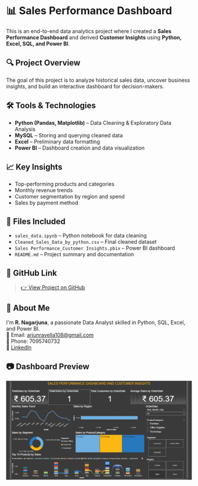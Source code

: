 # 📊 Sales Performance Dashboard

This is an end-to-end data analytics project where I created a **Sales Performance Dashboard** and derived **Customer Insights** using **Python, Excel, SQL, and Power BI**.

## 🔍 Project Overview

The goal of this project is to analyze historical sales data, uncover business insights, and build an interactive dashboard for decision-makers.

## 🛠️ Tools & Technologies

- **Python (Pandas, Matplotlib)** – Data Cleaning & Exploratory Data Analysis
- **MySQL** – Storing and querying cleaned data
- **Excel** – Preliminary data formatting
- **Power BI** – Dashboard creation and data visualization

## 📈 Key Insights

- Top-performing products and categories
- Monthly revenue trends
- Customer segmentation by region and spend
- Sales by payment method

## 📂 Files Included

- `sales_data.ipynb` – Python notebook for data cleaning
- `Cleaned_Sales_Data_by_python.csv` – Final cleaned dataset
- `Sales Performance_Customer Insights.pbix` – Power BI dashboard
- `README.md` – Project summary and documentation

## 🔗 GitHub Link

> [👉 View Project on GitHub](https://github.com/RAVELLANAGARUNA/Sales-Dashboard)

## 🙋 About Me

I'm **R. Nagarjuna**, a passionate Data Analyst skilled in Python, SQL, Excel, and Power BI.  
📩 Email: arjunravella108@gmail.com  
📱 Phone: 7095740732  
🔗 [LinkedIn](https://www.linkedin.com/in/R-Nagarjuna )

## 📷 Dashboard Preview

![Dashboard Screenshot](dashboard_preview.png)
